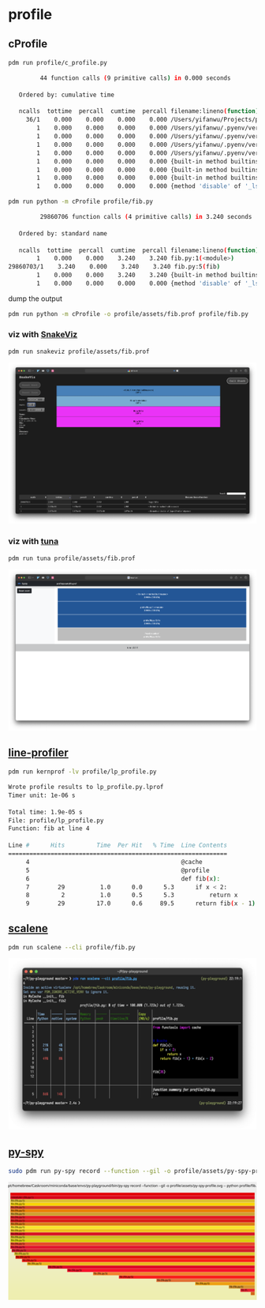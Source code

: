 # profile

## cProfile

```sh
pdm run profile/c_profile.py
```

```sh
         44 function calls (9 primitive calls) in 0.000 seconds

   Ordered by: cumulative time

   ncalls  tottime  percall  cumtime  percall filename:lineno(function)
     36/1    0.000    0.000    0.000    0.000 /Users/yifanwu/Projects/py-playground/profile/c_profile.py:6(fib)
        1    0.000    0.000    0.000    0.000 /Users/yifanwu/.pyenv/versions/3.9.9/lib/python3.9/pstats.py:107(__init__)
        1    0.000    0.000    0.000    0.000 /Users/yifanwu/.pyenv/versions/3.9.9/lib/python3.9/pstats.py:117(init)
        1    0.000    0.000    0.000    0.000 /Users/yifanwu/.pyenv/versions/3.9.9/lib/python3.9/pstats.py:136(load_stats)
        1    0.000    0.000    0.000    0.000 /Users/yifanwu/.pyenv/versions/3.9.9/lib/python3.9/cProfile.py:50(create_stats)
        1    0.000    0.000    0.000    0.000 {built-in method builtins.isinstance}
        1    0.000    0.000    0.000    0.000 {built-in method builtins.hasattr}
        1    0.000    0.000    0.000    0.000 {built-in method builtins.len}
        1    0.000    0.000    0.000    0.000 {method 'disable' of '_lsprof.Profiler' objects}
```

```sh
pdm run python -m cProfile profile/fib.py
```

```sh
         29860706 function calls (4 primitive calls) in 3.240 seconds

   Ordered by: standard name

   ncalls  tottime  percall  cumtime  percall filename:lineno(function)
        1    0.000    0.000    3.240    3.240 fib.py:1(<module>)
29860703/1    3.240    0.000    3.240    3.240 fib.py:5(fib)
        1    0.000    0.000    3.240    3.240 {built-in method builtins.exec}
        1    0.000    0.000    0.000    0.000 {method 'disable' of '_lsprof.Profiler' objects}
```

dump the output

```sh
pdm run python -m cProfile -o profile/assets/fib.prof profile/fib.py
```

### viz with [SnakeViz](https://github.com/jiffyclub/snakeviz)

```sh
pdm run snakeviz profile/assets/fib.prof
```

![snakeviz](./assets/snakeviz.png)

### viz with [tuna](https://github.com/nschloe/tuna)

```sh
pdm run tuna profile/assets/fib.prof
```

![tuna](./assets/tuna.png)

## [line-profiler](https://github.com/pyutils/line_profiler)

```sh
pdm run kernprof -lv profile/lp_profile.py
```

```sh
Wrote profile results to lp_profile.py.lprof
Timer unit: 1e-06 s

Total time: 1.9e-05 s
File: profile/lp_profile.py
Function: fib at line 4

Line #      Hits         Time  Per Hit   % Time  Line Contents
==============================================================
     4                                           @cache
     5                                           @profile
     6                                           def fib(x):
     7        29          1.0      0.0      5.3      if x < 2:
     8         2          1.0      0.5      5.3          return x
     9        29         17.0      0.6     89.5      return fib(x - 1) + fib(x - 2)
```

## [scalene](https://github.com/plasma-umass/scalene)

```sh
pdm run scalene --cli profile/fib.py
```

![scalene profile screenshot](./assets/scalene.png)

## [py-spy](https://github.com/benfred/py-spy)

```sh
sudo pdm run py-spy record --function --gil -o profile/assets/py-spy-profile.svg -- python profile/fib.py
```

![py-spy profile flamegraph](./assets/py-spy-profile.svg)
